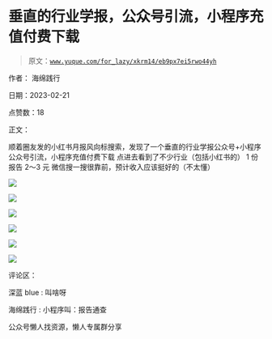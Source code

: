 # 垂直的行业学报，公众号引流，小程序充值付费下载

> 原文：[`www.yuque.com/for_lazy/xkrm14/eb9px7ei5rwo44yh`](https://www.yuque.com/for_lazy/xkrm14/eb9px7ei5rwo44yh)



作者： 海绵践行



日期：2023-02-21



点赞数：18

<ne-card data-card-name="hr" data-card-type="block" id="Mv0XA" data-event-boundary="card">

正文：



顺着圈友发的小红书月报风向标搜索，发现了一个垂直的行业学报公众号+小程序 公众号引流，小程序充值付费下载 点进去看到了不少行业（包括小红书的） 1 份报告 2～3 元 微信搜一搜很靠前，预计收入应该挺好的（不太懂）



<ne-card data-card-name="image" data-card-type="inline" id="VRKQH" data-event-boundary="card">![](img/323ea7439622949d9a9a75a86ec037cd.png)</ne-card>



<ne-card data-card-name="image" data-card-type="inline" id="Thfzk" data-event-boundary="card">![](img/7ededa1e7d2dc3db28cb6cccf2aff907.png)</ne-card>



<ne-card data-card-name="image" data-card-type="inline" id="AkTqx" data-event-boundary="card">![](img/e700e214329a7543a2446c20824ea6eb.png)</ne-card>



<ne-card data-card-name="image" data-card-type="inline" id="hFd71" data-event-boundary="card">![](img/0adc8f3e00fb10ab1bcc3ee76e354f13.png)</ne-card>



<ne-card data-card-name="image" data-card-type="inline" id="Sikid" data-event-boundary="card">![](img/8e295d099d9feed3e4f53df058568939.png)</ne-card>



<ne-card data-card-name="image" data-card-type="inline" id="bsBab" data-event-boundary="card">![](img/bbb1e336d6653ddec97de54d1c717171.png)</ne-card>

<ne-card data-card-name="hr" data-card-type="block" id="w8jQ5" data-event-boundary="card">

评论区：



深蓝 blue : 叫啥呀



海绵践行 : 小程序叫：报告通查

<ne-card data-card-name="hr" data-card-type="block" id="R0r6t" data-event-boundary="card">

公众号懒人找资源，懒人专属群分享

</ne-card></ne-card></ne-card>